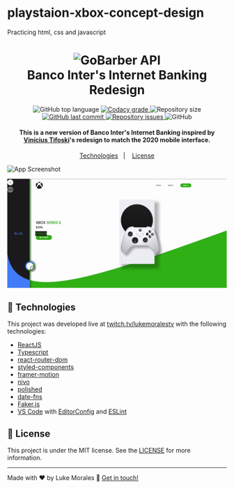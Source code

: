 # playstaion-xbox-concept-design
Practicing html, css and javascript

<h1 align="center">
    <img alt="GoBarber API" src="https://res.cloudinary.com/lukemorales/image/upload/v1599783084/readme_logos/bancointer_s0x4zc.png" />
    <br>
    Banco Inter's Internet Banking Redesign
</h1>

<p align="center">
  <img alt="GitHub top language" src="https://img.shields.io/github/languages/top/lukemorales/bancointer.svg">

  <a href="https://www.codacy.com/app/lukemorales/bancointer?utm_source=github.com&amp;utm_medium=referral&amp;utm_content=lukemorales/bancointer&amp;utm_campaign=Badge_Grade">
    <img alt="Codacy grade" src="https://img.shields.io/codacy/grade/4997e01df18f4441aae384fc60aa4daa.svg">
  </a>

  <img alt="Repository size" src="https://img.shields.io/github/repo-size/lukemorales/bancointer.svg">
  <a href="https://github.com/lukemorales/bancointer/commits/master">
    <img alt="GitHub last commit" src="https://img.shields.io/github/last-commit/lukemorales/bancointer.svg">
  </a>

  <a href="https://github.com/lukemorales/bancointer/issues">
    <img alt="Repository issues" src="https://img.shields.io/github/issues/lukemorales/bancointer.svg">
  </a>

  <img alt="GitHub" src="https://img.shields.io/github/license/lukemorales/bancointer.svg">
</p>

<h4 align="center">
  This is a new version of Banco Inter's Internet Banking inspired by <a href="https://www.linkedin.com/in/vtifoski/">Vinícius Tifoski</a>'s redesign to match the 2020 mobile interface.
</h4>

<p align="center">
  <a href="#rocket-technologies">Technologies</a>&nbsp;&nbsp;&nbsp;|&nbsp;&nbsp;&nbsp;
  <a href="#memo-license">License</a>
</p>

![App Screenshot](https://res.cloudinary.com/lukemorales/image/upload/v1599784304/readme_logos/bancointer-preview_resa83.png)
<p align="center">
  <a href="" target="_blank">
    <img alt="Demo on Netlify" src="https://github.com/Eduardosbk/playstaion-xbox-concept-design/blob/main/gifconsoles.gif">
  </a>
</p>

## :rocket: Technologies

This project was developed live at [twitch.tv/lukemoralestv](https://www.twitch.tv/lukemoralestv) with the following technologies:

- [ReactJS](https://reactjs.org/)
- [Typescript][ts]
- [react-router-dom](https://github.com/ReactTraining/react-router)
- [styled-components](https://www.styled-components.com/)
- [framer-motion](https://www.framer.com/motion/)
- [nivo](https://nivo.rocks)
- [polished](https://polished.js.org)
- [date-fns](https://date-fns.org/)
- [Faker.js](https://github.com/marak/Faker.js/)
- [VS Code][vscode] with [EditorConfig][vceditconfig] and [ESLint][vceslint]

## :memo: License

This project is under the MIT license. See the [LICENSE](https://github.com/lukemorales/bancointer/blob/master/LICENSE) for more information.

---

Made with ♥ by Luke Morales :wave: [Get in touch!](https://www.linkedin.com/in/lukemorales/)

[ts]: https://www.typescriptlang.org
[vscode]: https://code.visualstudio.com/
[yarn]: https://yarnpkg.com/
[vceditconfig]: https://marketplace.visualstudio.com/items?itemName=EditorConfig.EditorConfig
[vceslint]: https://marketplace.visualstudio.com/items?itemName=dbaeumer.vscode-eslint
